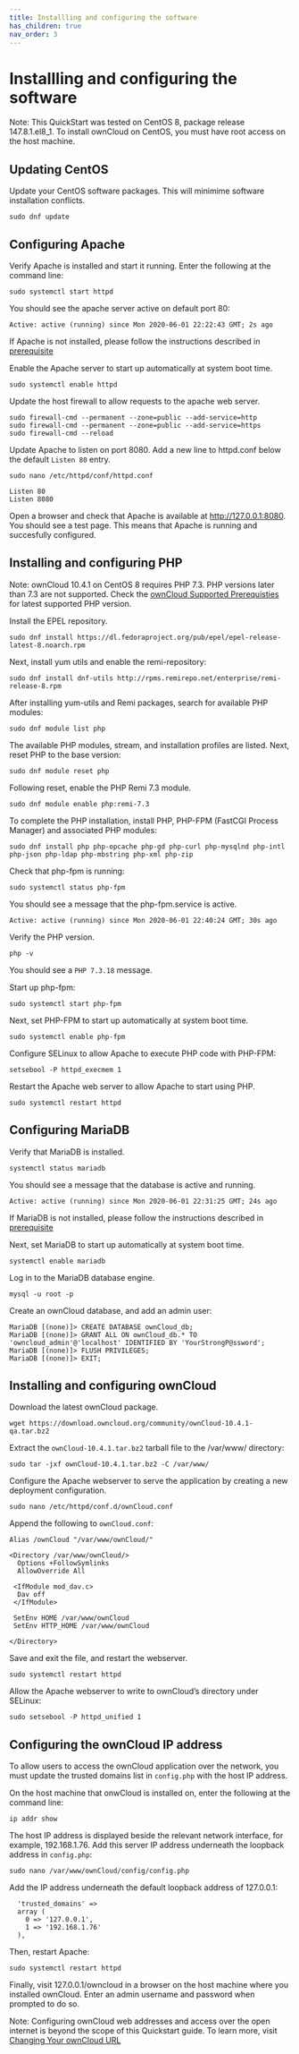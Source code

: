 ```yaml
---
title: Installling and configuring the software
has_children: true
nav_order: 3
---
```


# Installling and configuring the software

Note: This QuickStart was tested on CentOS 8, package release 147.8.1.el8_1. To install ownCloud on CentOS, you must have root access on the host machine.

## Updating CentOS

Update your CentOS software packages. This will minimime software installation conflicts.  

	sudo dnf update

## Configuring Apache

Verify Apache is installed and start it running. Enter the following at the command line:

	sudo systemctl start httpd

You should see the apache server active on default port 80: 

`Active: active (running) since Mon 2020-06-01 22:22:43 GMT; 2s ago`

If Apache is not installed, please follow the instructions described in [prerequisite](prerequisites.md)

Enable the Apache server to start up automatically at system boot time.

	sudo systemctl enable httpd

Update the host firewall to allow requests to the apache web server.

	sudo firewall-cmd --permanent --zone=public --add-service=http
	sudo firewall-cmd --permanent --zone=public --add-service=https
	sudo firewall-cmd --reload

Update Apache to listen on port 8080. Add a new line to httpd.conf below the default `Listen 80` entry.

	sudo nano /etc/httpd/conf/httpd.conf 

	Listen 80
	Listen 8080

Open a browser and check that Apache is available at http://127.0.0.1:8080. You should see a test page. This means that Apache is running and succesfully configured.  

## Installing and configuring PHP

Note: ownCloud 10.4.1 on CentOS 8 requires PHP 7.3. PHP versions later than 7.3 are not supported. Check the [ownCloud Supported Prerequisties](https://doc.ownCloud.com/server/10.2/admin_manual/installation/system_requirements.html) for latest supported PHP version. 

Install the EPEL repository.

	sudo dnf install https://dl.fedoraproject.org/pub/epel/epel-release-latest-8.noarch.rpm

Next, install yum utils and enable the remi-repository:

	sudo dnf install dnf-utils http://rpms.remirepo.net/enterprise/remi-release-8.rpm

After installing yum-utils and Remi packages, search for available PHP modules:
	
	sudo dnf module list php

The available PHP modules, stream, and installation profiles are listed. Next, reset PHP to the base version:

	sudo dnf module reset php

Following reset, enable the PHP Remi 7.3 module. 
	
	sudo dnf module enable php:remi-7.3

To complete the PHP installation, install PHP, PHP-FPM (FastCGI Process Manager) and associated PHP modules: 

	sudo dnf install php php-opcache php-gd php-curl php-mysqlnd php-intl php-json php-ldap php-mbstring php-xml php-zip

Check that php-fpm is running:

	sudo systemctl status php-fpm

You should see a message that the php-fpm.service is active.  

`Active: active (running) since Mon 2020-06-01 22:40:24 GMT; 30s ago`

Verify the PHP version.

	php -v 

You should see a `PHP 7.3.18` message. 

Start up php-fpm:

	sudo systemctl start php-fpm

Next, set PHP-FPM to start up automatically at system boot time.

	sudo systemctl enable php-fpm

Configure SELinux to allow Apache to execute PHP code with PHP-FPM:
	
	setsebool -P httpd_execmem 1

Restart the Apache web server to allow Apache to start using PHP.
	
	sudo systemctl restart httpd

## Configuring MariaDB

Verify that MariaDB is installed.

	systemctl status mariadb

You should see a message that the database is active and running. 

	Active: active (running) since Mon 2020-06-01 22:31:25 GMT; 24s ago

If MariaDB is not installed, please follow the instructions described in [prerequisite](prerequisites.md)

Next, set MariaDB to start up automatically at system boot time.

	systemctl enable mariadb

Log in to the MariaDB database engine.

	mysql -u root -p

Create an ownCloud database, and add an admin user:  

	MariaDB [(none)]> CREATE DATABASE ownCloud_db;
	MariaDB [(none)]> GRANT ALL ON ownCloud_db.* TO 'owncloud_admin'@'localhost' IDENTIFIED BY 'YourStrongP@ssword';
	MariaDB [(none)]> FLUSH PRIVILEGES;
	MariaDB [(none)]> EXIT;

## Installing and configuring ownCloud

Download the latest ownCloud package.

	wget https://download.owncloud.org/community/ownCloud-10.4.1-qa.tar.bz2

Extract the `ownCloud-10.4.1.tar.bz2` tarball file to the /var/www/ directory:

	sudo tar -jxf ownCloud-10.4.1.tar.bz2 -C /var/www/

Configure the Apache webserver to serve the application by creating a new deployment configuration. 

	sudo nano /etc/httpd/conf.d/ownCloud.conf

Append the following to `ownCloud.conf`:

```
Alias /ownCloud "/var/www/ownCloud/"

<Directory /var/www/ownCloud/>
  Options +FollowSymlinks
  AllowOverride All

 <IfModule mod_dav.c>
  Dav off
 </IfModule>

 SetEnv HOME /var/www/ownCloud
 SetEnv HTTP_HOME /var/www/ownCloud

</Directory>
```

Save and exit the file, and restart the webserver.

	sudo systemctl restart httpd

Allow the Apache webserver to write to ownCloud’s directory under SELinux:

	sudo setsebool -P httpd_unified 1

## Configuring the ownCloud IP address

To allow users to access the ownCloud application over the network, you must update the trusted domains list in `config.php` with the host IP address.

On the host machine that onwCloud is installed on, enter the following at the command line:
	
	ip addr show

The host IP address is displayed beside the relevant network interface, for example, 192.168.1.76. Add this server IP address underneath the loopback address in `config.php`:

	sudo nano /var/www/ownCloud/config/config.php

Add the IP address underneath the default loopback address of 127.0.0.1:

```
  'trusted_domains' => 
  array (
    0 => '127.0.0.1',
    1 => '192.168.1.76'
  ),

```

Then, restart Apache: 

	sudo systemctl restart httpd

Finally, visit 127.0.0.1/owncloud in a browser on the host machine where you installed ownCloud. Enter an admin username and password when prompted to do so. 

Note: Configuring ownCloud web addresses and access over the open internet is beyond the scope of this Quickstart guide. To learn more, visit [Changing Your ownCloud URL](https://doc.ownCloud.com/server/admin_manual/installation/changing_the_web_route.html)